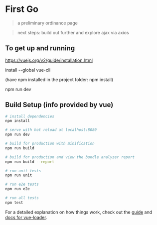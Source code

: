 # First Go

> a preliminary ordinance page

> next steps: build out further and explore ajax via axios

## To get up and running
https://vuejs.org/v2/guide/installation.html

install --global vue-cli

(have npm installed in the project folder: npm install)

npm run dev


## Build Setup (info provided by vue)

``` bash
# install dependencies
npm install

# serve with hot reload at localhost:8080
npm run dev

# build for production with minification
npm run build

# build for production and view the bundle analyzer report
npm run build --report

# run unit tests
npm run unit

# run e2e tests
npm run e2e

# run all tests
npm test
```

For a detailed explanation on how things work, check out the [guide](http://vuejs-templates.github.io/webpack/) and [docs for vue-loader](http://vuejs.github.io/vue-loader).
